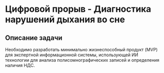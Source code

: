 # Цифровой прорыв - Диагностика нарушений дыхания во сне

## Описание задачи
Необходимо разработать минимально жизнеспособный продукт (MVP) для экспертной информационной системы, использующей ИИ технологии для анализа полисомнографических записей и определения наличия НДС.
